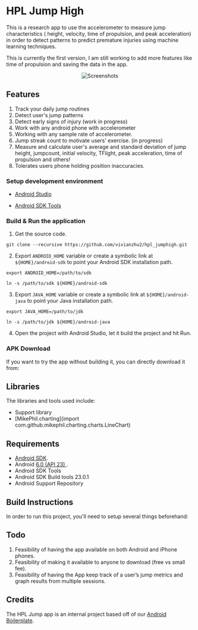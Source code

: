 # HPL Jump High

This is a research app to use the accelerometer to measure jump characteristics ( height, velocity, time of propulsion, and peak acceleration) in order to detect patterns to predict premature injuries using machine learning techniques.

This is currently the first version, I am still working to add more features like time of propulsion and saving the data in the app. 

<p align="center">
    <img src="images/hpl_jump.jpg" alt="Screenshots"/>
</p>


## Features
1. Track your daily jump routines 
2. Detect user's jump patterns
3. Detect early signs of injury (work in progress) 
4. Work with any android phone with accelerometer
5. Working with any sample rate of accelerometer.
6. Jump streak count to motivate users' exercise. (in progress)
7. Measure and calculate user's average and standard deviation of jump height, jumpcount, initial velocity, TFlight, peak acceleration, time of propulsion and others! 
8. Tolerates users phone holding position inaccuracies.

### Setup development environment

* [Android Studio](https://developer.android.com/studio)

* [Android SDK Tools](https://developer.android.com/studio#Other)


### Build & Run the application

1. Get the source code.

```
git clone --recursive https://github.com/vivianzhu2/hpl_jumphigh.git
```
2. Export `ANDROID_HOME` variable or create a symbolic link at `${HOME}/android-sdk` to point your Android SDK installation path.

```
export ANDROID_HOME=/path/to/sdk
```
```
ln -s /path/to/sdk ${HOME}/android-sdk
```

3. Export `JAVA_HOME` variable or create a symbolic link at `${HOME}/android-java` to point your Java installation path.

```
export JAVA_HOME=/path/to/jdk
```
```
ln -s /path/to/jdk ${HOME}/android-java
```
4. Open the project with Android Studio, let it build the project and hit Run.

### APK Download
If you want to try the app without building it, you can directly download it from: 

## Libraries

The libraries and tools used include:

- Support library
- [MikePhil.charting](import com.github.mikephil.charting.charts.LineChart)

## Requirements

- [Android SDK](http://developer.android.com/sdk/index.html).
- Android [6.0 (API 23) ](http://developer.android.com/tools/revisions/platforms.html#6.0).
- Android SDK Tools
- Android SDK Build tools 23.0.1
- Android Support Repository

## Build Instructions

In order to run this project, you'll need to setup several things beforehand:



## Todo
1. Feasibility of having the app available on both Android and iPhone phones.
2. Feasibility of making it available to anyone to download (free vs small fee).
3. Feasibility of having the App keep track of a user’s jump metrics and graph results from multiple sessions.







## Credits
The HPL Jump app is an internal project based off of our [Android Boilerplate](https://github.com/ribot/android-boilerplate).

